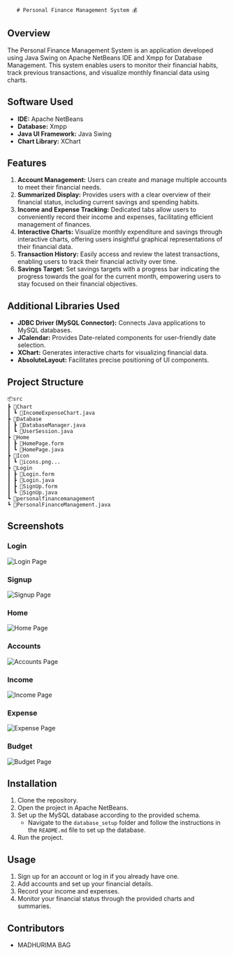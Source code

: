        # Personal Finance Management System 💰

## Overview
The Personal Finance Management System is an application developed using Java Swing on Apache NetBeans IDE and  Xmpp for Database Management. This system enables users to monitor their financial habits, track previous transactions, and visualize monthly financial data using charts.

## Software Used
- **IDE:** Apache NetBeans 
- **Database:** Xmpp
- **Java UI Framework:** Java Swing
- **Chart Library:** XChart
 
## Features
1. **Account Management:** Users can create and manage multiple accounts to meet their financial needs.
2. **Summarized Display:** Provides users with a clear overview of their financial status, including current savings and spending habits.
3. **Income and Expense Tracking:** Dedicated tabs allow users to conveniently record their income and expenses, facilitating efficient management of finances.
4. **Interactive Charts:** Visualize monthly expenditure and savings through interactive charts, offering users insightful graphical representations of their financial data.
5. **Transaction History:** Easily access and review the latest transactions, enabling users to track their financial activity over time.
6. **Savings Target:** Set savings targets with a progress bar indicating the progress towards the goal for the current month, empowering users to stay focused on their financial objectives.

## Additional Libraries Used
- **JDBC Driver (MySQL Connector):** Connects Java applications to MySQL databases.
- **JCalendar:** Provides Date-related components for user-friendly date selection.
- **XChart:** Generates interactive charts for visualizing financial data.
- **AbsoluteLayout:** Facilitates precise positioning of UI components.

## Project Structure

```
📦src
┣ 📂Chart
┃ ┗ 📜IncomeExpenseChart.java
┣ 📂Database
┃ ┣ 📜DatabaseManager.java
┃ ┗ 📜UserSession.java
┣ 📂Home
┃ ┣ 📜HomePage.form
┃ ┗ 📜HomePage.java
┣ 📂Icon
┃ ┗ 📜icons.png...
┣ 📂Login
┃ ┣ 📜Login.form
┃ ┣ 📜Login.java
┃ ┣ 📜SignUp.form
┃ ┗ 📜SignUp.java
┗ 📂personalfinancemanagement
┗ 📜PersonalFinanceManagement.java
```

## Screenshots

### Login
![Login Page](images/login.png)

### Signup
![Signup Page](images/signup.png)

### Home
![Home Page](images/home.png)

### Accounts
![Accounts Page](images/accounts.png)

### Income
![Income Page](images/incomes.png)

### Expense
![Expense Page](images/expenses.png)

### Budget
![Budget Page](images/budget.png)

## Installation
1. Clone the repository.
2. Open the project in Apache NetBeans.
3. Set up the MySQL database according to the provided schema.
   - Navigate to the `database_setup` folder and follow the instructions in the `README.md` file to set up the database.
4. Run the project.

## Usage
1. Sign up for an account or log in if you already have one.
2. Add accounts and set up your financial details.
3. Record your income and expenses.
4. Monitor your financial status through the provided charts and summaries.

## Contributors
- MADHURIMA BAG
